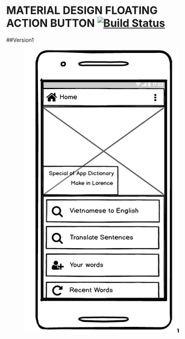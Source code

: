 # MATERIAL DESIGN FLOATING ACTION BUTTON [![Build Status](https://travis-ci.org/nomensa/jquery.hide-show.svg)](https://travis-ci.org/nomensa/jquery.hide-show.svg?branch=master)

##Version1
<p align="center">
  <img src="https://github.com/danisluis6/Mock-up-Dictionary/blob/version1/1.png">
</p>

